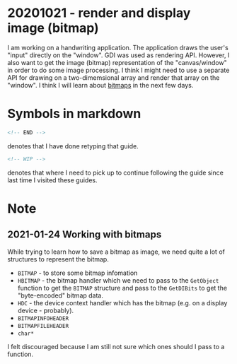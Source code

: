# 20201021 - render and display image (bitmap)

I am working on a handwriting application. The application draws the user's "input" directly on the "window". GDI was used as rendering API. However, I also want to get the image (bitmap) representation of the "canvas/window" in order to do some image processing. I think I might need to use a separate API for drawing on a two-dimemsional array and render that array on the "window". I think I will learn about [bitmaps](https://docs.microsoft.com/en-us/windows/win32/gdi/bitmaps) in the next few days.

# Symbols in markdown

```md
<!-- END -->
```

denotes that I have done retyping that guide.

```md
<!-- WIP -->
```

denotes that where I need to pick up to continue following the guide since last time I visited these guides.

# Note

## 2021-01-24 Working with bitmaps

While trying to learn how to save a bitmap as image, we need quite a lot of structures to represent the bitmap.

- `BITMAP` - to store some bitmap infomation
- `HBITMAP` - the bitmap handler which we need to pass to the `GetObject` function to get the `BITMAP` structure and pass to the `GetDIBits` to get the "byte-encoded" bitmap data.
- `HDC` - the device context handler which has the bitmap (e.g. on a display device - probably).
- `BITMAPINFOHEADER`
- `BITMAPFILEHEADER`
- `char*`

I felt discouraged because I am still not sure which ones should I pass to a function.
